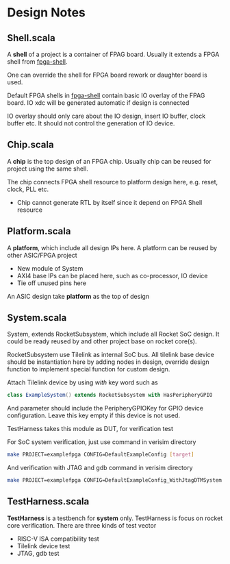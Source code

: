# Design Notes



## Shell.scala

A **shell** of a project is a container of FPAG board. Usually it extends a FPGA shell from [fpga-shell](https://github.com/jimmysitu/fpga-shells). 

One can override the shell for FPGA board rework or daughter board is used.

Default FPGA shells in  [fpga-shell](https://github.com/jimmysitu/fpga-shells)  contain basic IO overlay  of the FPAG board. IO xdc will be generated automatic if design is connected

IO overlay should only care about the IO design, insert IO buffer, clock buffer etc. It should not control the generation of IO device.

## Chip.scala

A **chip** is the top design of  an FPGA chip. Usually chip can be reused for project using the same shell.

The chip connects FPGA shell resource to platform design here, e.g. reset, clock, PLL etc.

- Chip cannot generate RTL by itself since it depend on FPGA Shell resource

## Platform.scala

A **platform**, which include all design IPs here. A platform can be reused by other ASIC/FPGA project

- New module of System
- AXI4 base IPs can be placed here, such as co-processor, IO device
- Tie off unused pins here

An ASIC design take **platform** as the top of design

## System.scala

System, extends RocketSubsystem, which include all Rocket SoC design. It could be ready reused by and other project base on rocket core(s).

RocketSubsystem use Tilelink as internal SoC bus. All tilelink base device should be instantiation here by adding nodes in design, override design function to implement special function for custom design.

Attach Tilelink device by using *with* key word such as

```scala
class ExampleSystem() extends RocketSubsystem with HasPeripheryGPIO
```

And parameter should include the PeripheryGPIOKey for GPIO device configuration. Leave this key empty if this device is not used.

TestHarness takes this module as DUT, for verification test

For SoC system verification, just use command in verisim  directory

```bash
make PROJECT=examplefpga CONFIG=DefaultExampleConfig [target]
```

And verification with JTAG and gdb command in verisim directory

```bash
make PROJECT=examplefpga CONFIG=DefaultExampleConfig_WithJtagDTMSystem [target]
```



## TestHarness.scala

**TestHarness** is a testbench for **system** only. TestHarness is focus on rocket core verification. There are three kinds of test vector

- RISC-V ISA compatibility test
- Tilelink device test
- JTAG, gdb test